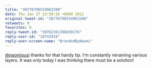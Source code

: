 ```yaml
---
title: "30776798534963200"
date: Thu Jan 27 23:58:55 +0000 2011
original-tweet-id: "30776798534963200"
retweets: 0
favorites: 0
reply-tweet-id: "30762361396658176"
reply-user-id: "18742918"
reply-user-screen-name: "BrandedByNaomi"
---
```

<a href="https://twitter.com/naomisusi">@naomisusi</a> thanks for that handy tip. I'm constantly renaming various layers. It was only today I was thinking there must be a solution!
